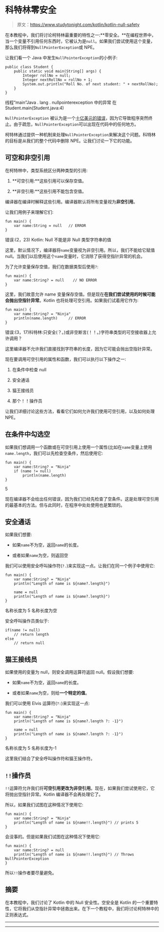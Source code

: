 # 科特林零安全

> 原文：<https://www.studytonight.com/kotlin/kotlin-null-safety>

在本教程中，我们将讨论柯特林最重要的特性之一:**零安全。**在编程世界中，当一个变量不引用任何东西时，它被认为是`null`。如果我们尝试使用这个变量，那么我们将得到`NullPointerException`或 NPE。

让我们看一个 Java 中发生`NullPointerException`的小例子:

```
public class Student {
    public static void main(String[] args) {
        Integer rollNo = null;
        Integer nextRollNo = rollNo + 1;
        System.out.println("Roll No. of next student: " + nextRollNo);
    }
}
```

线程“main”Java . lang . nullpointerexception 中的异常
在 Student.main(Student.java:4)

`NullPointerException` 被认为是一个[十亿美元的错误](https://en.wikipedia.org/wiki/Tony_Hoare#Apologies_and_retractions)，因为它导致程序突然终止。由于疏忽，`NullPointerException`可以出现在代码中的任何地方。

柯特林通过提供一种机制来处理`NullPointerException`来解决这个问题。科特林的目标是从我们的整个代码中删除 NPE。让我们讨论一下它的功能。

## 可空和非空引用

在柯特林中，类型系统区分两种类型的引用:

1.  **可空引用:**这些引用可以保存空值。

2.  **非空引用:**这些引用不能包含空值。

编译器在编译时解释这些引用。编译器默认将所有变量视为**非空引用**。

让我们用例子来理解它们:

```
fun main() { 
    var name:String = null   // ERROR
}
```

错误:(2，23) Kotlin: Null 不能是非 Null 类型字符串的值

这里，默认情况下，编译器将`name`变量视为非空引用。所以，我们不能给它赋值 null。当我们以后使用这个`name`变量时，它消除了获得空指针异常的机会。

为了允许变量保存空值，我们在数据类型后使用`?`:

```
fun main() {
    var name:String? = null    // NO ERROR
}
```

这里，我们故意允许 name 变量保存空值。但是现在**在我们尝试使用的时候可能会抛出空指针异常**。Kotlin 也将处理可空引用。如果我们试着用它作为:

```
fun main() {
    var name:String? = "Ninja"
    println(name.length)     // ERROR
}
```

错误:(3，17)科特林:只安全(？。)或非空断言(！！。)字符串类型的可空接收器上允许调用？

这里编译器不允许我们直接找到字符串的长度，因为它可能会抛出空指针异常。

现在要调用可空引用的属性和函数，我们可以执行以下操作之一:

1.  在条件中检查 null

2.  安全通话

3.  猫王接线员

4.  那个！！操作员

让我们详细讨论这些方法，看看它们如何允许我们使用可空引用，以及如何处理 NPE。

## 在条件中勾选空

如果我们想调用一个函数或在可空引用上使用一个属性(比如在`name`变量上使用`name.length`，我们可以先检查空条件，然后使用它:

```
fun main() {
    var name:String? = "Ninja"
    if (name != null)
        println(name.length)
}
```

5

现在编译器不会给出任何错误，因为我们已经先检查了空条件。这是处理可空引用的最基本的方法。但与此同时，在程序中处处使用也是繁琐的。

## 安全通话

如果我们想要:

*   如果`name`不为空，返回`name`的长度。

*   或者如果`name`为空，则返回空

我们可以使用安全呼叫操作符(`?.`)来实现这一点。让我们在同一个例子中使用它:

```
fun main() {
    var name:String? = "Ninja"
    println("Length of name is ${name?.length}")

    name = null
    println("Length of name is ${name?.length}")
}
```

名称长度为 5
名称长度为空

安全呼叫操作员类似于:

```
if(name != null)
    // return length
else
    // return null
```

## 猫王接线员

如果使用的变量为 null，则安全调用运算符返回 null。假设我们想要:

*   如果`name`不为空，返回`name`的长度。

*   或者如果`name`为空，则给**一个特定的值**。

我们可以使用 Elvis 运算符(`?:`)来实现这一点:

```
fun main() {
    var name:String? = "Ninja"
    println("Length of name is ${name?.length ?: -1}")

    name = null
    println("Length of name is ${name?.length ?: -1}")
}
```

名称长度为 5
名称长度为-1

这里我们结合了安全呼叫操作符和猫王操作符。

## `!!`操作员

`!!`运算符允许我们将**可空引用更改为非空引用**。现在，如果我们尝试使用它，它将抛出空指针异常。Kotlin 编译器不会再处理它了。

所以，如果我们试图在这种情况下使用它:

```
fun main() {
    var name:String? = "Ninja"
    println("Length of name is ${name!!.length}") // prints 5
}
```

会没事的。但是如果我们试图在这种情况下使用它:

```
fun main() {
    var name:String? = null
    println("Length of name is ${name!!.length}") // Throws NullPointerException
}
```

所以`!!`操作者要尽量避免。

## 摘要

在本教程中，我们讨论了 Kotlin 中的 Null 安全性。空安全是 Kotlin 的一个重要特性，它将我们从空指针异常中拯救出来。在下一个教程中，我们将讨论柯特林中的正则表达式。

* * *

* * *